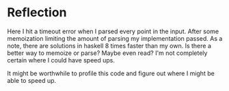 # Reflection

Here I hit a timeout error when I parsed every point in the input. After some memoization limiting the amount of parsing my implementation passed. As a note, there are solutions in haskell 8 times faster than my own. Is there a better way to memoize or parse? Maybe even read? I'm not completely certain where I could have speed ups.

It might be worthwhile to profile this code and figure out where I might be able to speed up.
